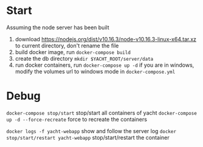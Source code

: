 # Start

Assuming the node server has been built

1. download https://nodejs.org/dist/v10.16.3/node-v10.16.3-linux-x64.tar.xz to current directory, don't rename the file
2. build docker image, run `docker-compose build`
3. create the db directory `mkdir $YACHT_ROOT/server/data`
4. run docker containers, run `docker-compose up -d`
   if you are in windows, modify the volumes url to windows mode in `docker-compose.yml`

# Debug

`docker-compose stop/start` stop/start all containers of yacht
`docker-compose up -d --force-recreate` force to recreate the containers

`docker logs -f yacht-webapp` show and follow the server log
`docker stop/start/restart yacht-webapp` stop/start/restart the container

